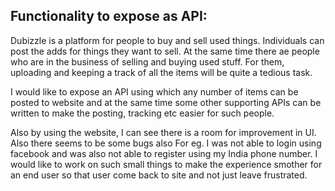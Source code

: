 ## Functionality to expose as API:

Dubizzle is a platform for people to buy and sell used things. Individuals can post the adds for things they want to sell.
At the same time there ae people who are in the business of selling and buying used stuff. For them, uploading and keeping a track of all the items will be quite a tedious task.

I would like to expose an API using which any number of items can be posted to website and at the same time some other supporting APIs can be written to make the posting, tracking etc easier for such people. 



Also by using the website, I can see there is a room for improvement in UI. Also there seems to be some bugs also For eg. I was not able to login using facebook and was also not able to register using my India phone number. I would like to work on such small things to make the experience smother for an end user so that user come back to site and not just leave frustrated.
